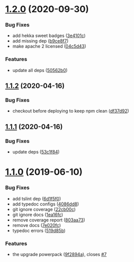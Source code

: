 # [1.2.0](https://github.com/etclabscore/dl-github-releases/compare/1.1.2...1.2.0) (2020-09-30)


### Bug Fixes

* add hekka sweet badges ([3e4101c](https://github.com/etclabscore/dl-github-releases/commit/3e4101cad814e2984090cc33ceada081da662065))
* add missing dep ([b9ce8f7](https://github.com/etclabscore/dl-github-releases/commit/b9ce8f785425cff687b2685ee4ae13d11ad3b806))
* make apache 2 licensed ([04c5d43](https://github.com/etclabscore/dl-github-releases/commit/04c5d43313464a9b3ae9f8d5600b3a0710007cfc))


### Features

* update all deps ([50562b0](https://github.com/etclabscore/dl-github-releases/commit/50562b04556b534cf73d5f47ea902efde755e043))

## [1.1.2](https://github.com/etclabscore/dl-github-releases/compare/1.1.1...1.1.2) (2020-04-16)


### Bug Fixes

* checkout before deploying to keep npm clean ([df37d92](https://github.com/etclabscore/dl-github-releases/commit/df37d92ba2bb493bd31224b9bd8f7c22cbcbbcc7))

## [1.1.1](https://github.com/etclabscore/dl-github-releases/compare/1.1.0...1.1.1) (2020-04-16)


### Bug Fixes

* update deps ([53c1f84](https://github.com/etclabscore/dl-github-releases/commit/53c1f8405eb6eb112803d4872efa5038c5261bdf))

# [1.1.0](https://github.com/etclabscore/dl-github-releases/compare/1.0.9...1.1.0) (2019-06-10)


### Bug Fixes

* add tslint dep ([6d1f5f0](https://github.com/etclabscore/dl-github-releases/commit/6d1f5f0))
* add typedoc configs ([4086dd8](https://github.com/etclabscore/dl-github-releases/commit/4086dd8))
* git ignore coverage ([22cb00c](https://github.com/etclabscore/dl-github-releases/commit/22cb00c))
* git ignore docs ([1ea16fc](https://github.com/etclabscore/dl-github-releases/commit/1ea16fc))
* remove coverage report ([803aa73](https://github.com/etclabscore/dl-github-releases/commit/803aa73))
* remove docs ([7e020fc](https://github.com/etclabscore/dl-github-releases/commit/7e020fc))
* typedoc errors ([519d85b](https://github.com/etclabscore/dl-github-releases/commit/519d85b))


### Features

* the upgrade powerpack ([9f2894a](https://github.com/etclabscore/dl-github-releases/commit/9f2894a)), closes [#7](https://github.com/etclabscore/dl-github-releases/issues/7)
